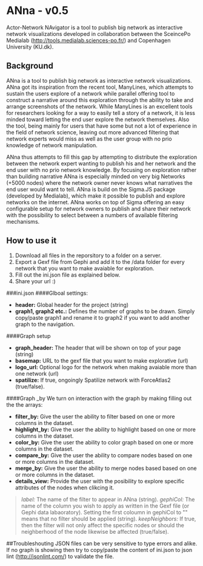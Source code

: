 # ANna - v0.5
Actor-Network NAvigator is a tool to publish big network as interactive network visualizations developed in collaboration between the SceincePo Medialab (http://tools.medialab.sciences-po.fr/) and Copenhagen University (KU.dk).

## Background

ANna is a tool to publish big network as interactive network visualizations. ANna got its inspiration from the recent tool, ManyLines, which attempts to sustain the users explore of a network while parallel offering tool to construct a narrative around this exploration through the ability to take and arrange screenshots of the network.  While ManyLines is an excellent tools for researchers looking for a way to easily tell a story of a network, it is less minded toward letting the end user explore the network themselves. Also the tool, being mainly for users that have some but not a lot of experience in the field of network science, leaving  out more advanced filtering that network experts would miss as well as the user group with no prio knowledge of network manipulation.

ANna thus attempts to fill this gap by attempting to distribute the exploration between the network expert wanting to publish his and her network and the end user with no prio network knowledge. By focusing on exploration rather than building narrative ANna is especially minded on very big Networks (+5000 nodes) where the network owner never knows what narratives the end user would want to tell. ANna is build on the Sigma.JS package (developed by Medialab), which make it possible to publish and explore networks on the internet. ANna works on top of Sigma offering an easy configurable setup for network owners to publish and share their network with the possibility to select between a numbers of available filtering mechanisms. 


## How to use it

1) Download all files in the reporsitory to a folder on a server.
2) Export a Gexf file from Gephi and add it to the /data folder for every network that you want to make avaiable for exploration.
3) Fill out the ini.json file as explained below.
4) Share your url :)

###ini.json
####Glboal settings:
- **header:** Global header for the project (string)
- **graph1, graph2 etc.:** Defines the number of graphs to be drawn. Simply copy/paste graph1 and rename it to graph2 if you want to add another graph to the navigation. 

####Graph setup 
- **graph_header:** The header that will be shown on top of your page (string)
- **basemap:** URL to the gexf file that you want to make explorative (url)
- **logo_url:** Optional logo for the network when making avaiable more than one network (url)
- **spatilize:** If true, ongoingly Spatilize network with ForceAtlas2 (true/false).

####Graph _by
We turn on interaction with the graph by making filling out the the arrays:

- **filter_by:** Give the user the ability to filter based on one or more columns in the dataset.
- **highlight_by:** Give the user the ability to highlight based on one or more columns in the dataset.
- **color_by:** Give the user the ability to color graph based on one or more columns in the dataset.
- **compare_by:** Give the user the ability to compare nodes based on one or more columns in the dataset.
- **merge_by:** Give the user the ability to merge nodes based based on one or more columns in the dataset.
- **details_view:** Provide the user with the posibility to explore specific attributes of the nodes when clikcing it.

> *label:* The name of the filter to appear in ANna (string).
> *gephiCol:* The name of the column you wish to apply as written in the Gexf file (or Gephi data labaoratory). Setting the first coloumn in gephiCol to "" means that no filter should be applied (string). 
> *keepNeighbors:* If true, then the filter will not only affect the specific nodes or should the neighberhood of the node likewise be affected (true/false).


##Troubleshouting
JSON files can be very sensitive to type errors and alike. If no graph is showing then try to copy/paste the content of ini.json to json lint (http://jsonlint.com/) to validate the file.